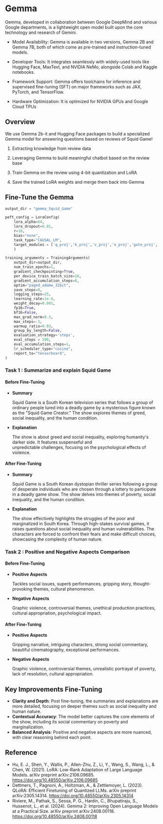 
<!--<div align="center">
  <img src="Gemma.PNG" alt="Group Image" />
</div> -->

# Gemma 

Gemma, developed in collaboration between Google DeepMind and various Google departments, is a lightweight open model built upon the core technology and research of Gemini.

- Model Availability: Gemma is available in two versions, Gemma 2B and Gemma 7B, both of which come as pre-trained and instruction-tuned models.

- Developer Tools: It integrates seamlessly with widely-used tools like Hugging Face, MaxText, and NVIDIA NeMo, alongside Colab and Kaggle notebooks.

- Framework Support: Gemma offers toolchains for inference and supervised fine-tuning (SFT) on major frameworks such as JAX, PyTorch, and TensorFlow.

- Hardware Optimization: It is optimized for NVIDIA GPUs and Google Cloud TPUs

## Overview 
We use Gemma 2b-it and Hugging Face packages to build a specialized Gemma model for answering questions based on reviews of Squid Game!

1. Extracting knowledge from review data

2. Leveraging Gemma to build meaningful chatbot based on the review base

3. Train Gemma on the review using 4-bit quantization and LoRA

4. Save the trained LoRA weights and merge them back into Gemma

## Fine-Tune the Gemma

``` python
output_dir = "gemma_Squid_Game"

peft_config = LoraConfig(
    lora_alpha=64,
    lora_dropout=0.01,
    r=16,
    bias="none",
    task_type="CAUSAL_LM",
    target_modules = ['q_proj','k_proj','v_proj','o_proj','gate_proj','down_proj','up_proj']
    )

training_arguments = TrainingArguments(
    output_dir=output_dir,
    num_train_epochs=1,
    gradient_checkpointing=True,
    per_device_train_batch_size=16,
    gradient_accumulation_steps=8,
    optim="paged_adamw_32bit",
    save_steps=0,
    logging_steps=25,
    learning_rate=1e-4,
    weight_decay=0.001,
    fp16=True,
    bf16=False,
    max_grad_norm=0.3,
    max_steps=-1,
    warmup_ratio=0.03,
    group_by_length=False,
    evaluation_strategy='steps',
    eval_steps = 500,
    eval_accumulation_steps=1,
    lr_scheduler_type="cosine",
    report_to="tensorboard",
)
```
### Task 1 : Summarize and explain Squid Game

#### Before Fine-Tuning
- **Summary**
  
    Squid Game is a South Korean television series that follows a group of ordinary people lured into a deadly game by a         mysterious figure known as the "Squid Game Creator." The show explores themes of greed, social inequality, and the human     condition.

- **Explanation**

    The show is about greed and social inequality, exploring humanity's darker side. It features suspenseful and       
    unpredictable challenges, focusing on the psychological effects of violence.

#### After Fine-Tuning
- **Summary**

  Squid Game is a South Korean dystopian thriller series following a group of desperate individuals who are chosen through a lottery to participate in a deadly game show. The show delves into themes of poverty, social inequality, and the human     condition.

- **Explanation**

    The show effectively highlights the struggles of the poor and marginalized in South Korea. Through high-stakes survival games, it raises questions about social inequality and human vulnerabilities. The characters are forced to confront their fears and make difficult choices, showcasing the complexity of human nature.

### Task 2 : Positive and Negative Aspects Comparison

#### Before Fine-Tuning
- **Positive Aspects**

  Tackles social issues, superb performances, gripping story, thought-provoking themes, cultural phenomenon.

- **Negative Aspects**

  Graphic violence, controversial themes, unethical production practices, cultural appropriation, psychological impact.

#### After Fine-Tuning
- **Positive Aspects**

  Gripping narrative, intriguing characters, strong social commentary, beautiful cinematography, exceptional performances.

- **Negative Aspects**

  Graphic violence, controversial themes, unrealistic portrayal of poverty, lack of resolution, cultural appropriation.

## Key Improvements Fine-Tuning
- **Clarity and Depth**: Post fine-tuning, the summaries and explanations are more detailed, focusing on deeper themes such as social inequality and human nature.
- **Contextual Accuracy**: The model better captures the core elements of the show, including its social commentary on poverty and marginalization.
- **Balanced Analysis**: Positive and negative aspects are more nuanced, with clear reasoning behind each point.

## Reference
- Hu, E. J., Shen, Y., Wallis, P., Allen-Zhu, Z., Li, Y., Wang, S., Wang, L., & Chen, W. (2021). LoRA: Low-Rank Adaptation of Large Language Models. arXiv preprint arXiv:2106.09685. https://doi.org/10.48550/arXiv.2106.09685
- Dettmers, T., Pagnoni, A., Holtzman, A., & Zettlemoyer, L. (2023). QLoRA: Efficient Finetuning of Quantized LLMs. arXiv preprint arXiv:2305.14314. https://doi.org/10.48550/arXiv.2305.14314
- Riviere, M., Pathak, S., Sessa, P. G., Hardin, C., Bhupatiraju, S., Hussenot, L., et al. (2024). Gemma 2: Improving Open Language Models at a Practical Size. arXiv preprint arXiv:2408.00118. https://doi.org/10.48550/arXiv.2408.00118
